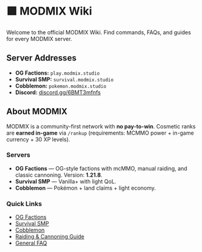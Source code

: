 # 🟪 MODMIX Wiki

Welcome to the official MODMIX Wiki. Find commands, FAQs, and guides for every MODMIX server.

## Server Addresses
- **OG Factions:** `play.modmix.studio`
- **Survival SMP:** `survival.modmix.studio`
- **Cobblemon:** `pokemon.modmix.studio`
- **Discord:** [discord.gg/6BMT3mfnfs](https://discord.gg/6BMT3mfnfs)

## About MODMIX
MODMIX is a community-first network with **no pay-to-win**. Cosmetic ranks are **earned in-game** via `/rankup` (requirements: MCMMO power + in-game currency + 30 XP levels).

### Servers
- **OG Factions** — OG-style factions with mcMMO, manual raiding, and classic cannoning. Version: **1.21.8**.
- **Survival SMP** — Vanilla+ with light QoL.
- **Cobblemon** — Pokémon + land claims + light economy.

### Quick Links
- [OG Factions](factions.md)
- [Survival SMP](survival.md)
- [Cobblemon](cobblemon.md)
- [Raiding & Cannoning Guide](raiding.md)
- [General FAQ](faq.md)
